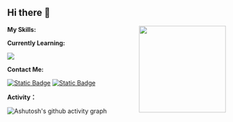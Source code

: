 ## Hi there 👋


**My Skills:**<a href="https://github.com/anuraghazra/convoychat">
  <img height=200 align="right" src="https://github-readme-stats.vercel.app/api/top-langs?username=YangyangU&layout=compact&hide=html&langs_count=8&card_width=320" />
</a>

**Currently Learning:**

<p align="left">
  <a href="https://skillicons.dev">
    <img src="https://skillicons.dev/icons?i=py,nextjs,nuxtjs,astro,docker&perline=6" />
  </a>
</p>


**Contact Me:**

<p>
  <a href="https://space.bilibili.com/1769275177"><img alt="Static Badge" src="https://img.shields.io/badge/bilibili-ColourCode?style=flat-square&logo=bilibili&color=%23fb7299"></a>
  <a href="https://github.com/YangyangU"><img alt="Static Badge" src="https://img.shields.io/badge/GitHub-ColourCode?style=flat-square&logo=GitHub&color=%23555555"></a>
</p>

**Activity：**

![Ashutosh's github activity graph](https://github-readme-activity-graph.vercel.app/graph?username=YangyangU&theme=react-dark)
